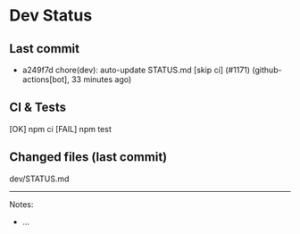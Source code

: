 # Dev Status

## Last commit
- a249f7d chore(dev): auto-update STATUS.md [skip ci] (#1171) (github-actions[bot], 33 minutes ago)
## CI & Tests
[OK] npm ci
[FAIL] npm test

## Changed files (last commit)
dev/STATUS.md

---
Notes:
- ...
